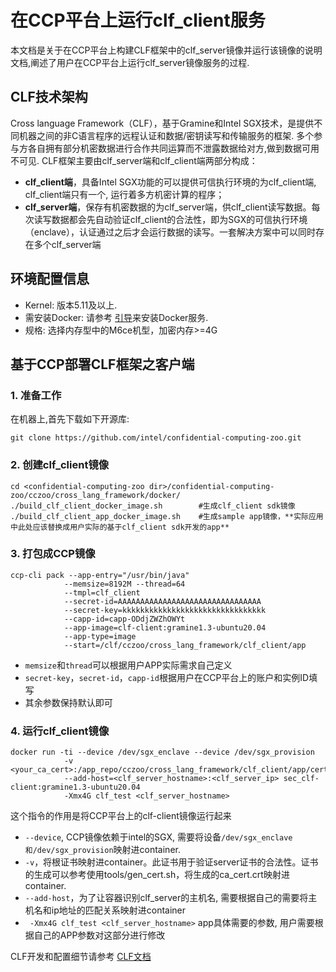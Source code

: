 # 在CCP平台上运行clf_client服务
本文档是关于在CCP平台上构建CLF框架中的clf_server镜像并运行该镜像的说明文档,阐述了用户在CCP平台上运行clf_server镜像服务的过程.

## CLF技术架构
Cross language Framework（CLF），基于Gramine和Intel SGX技术，是提供不同机器之间的非C语言程序的远程认证和数据/密钥读写和传输服务的框架. 多个参与方各自拥有部分机密数据进行合作共同运算而不泄露数据给对方,做到数据可用不可见. CLF框架主要由clf_server端和clf_client端两部分构成：
- **clf_client端**，具备Intel SGX功能的可以提供可信执行环境的为clf_client端, clf_client端只有一个, 运行着多方机密计算的程序；
- **clf_server端**，保存有机密数据的为clf_server端，供clf_client读写数据。每次读写数据都会先自动验证clf_client的合法性，即为SGX的可信执行环境（enclave），认证通过之后才会运行数据的读写。一套解决方案中可以同时存在多个clf_server端

## 环境配置信息
- Kernel: 版本5.11及以上.
- 需安装Docker: 请参考 [引导](https://docs.docker.com/engine/install/ubuntu/#install-using-the-convenience-script)来安装Docker服务.
- 规格: 选择内存型中的M6ce机型，加密内存>=4G

## 基于CCP部署CLF框架之客户端
### 1. 准备工作
在机器上,首先下载如下开源库:
```
git clone https://github.com/intel/confidential-computing-zoo.git
```

### 2. 创建clf_client镜像
 ```
 cd <confidential-computing-zoo dir>/confidential-computing-zoo/cczoo/cross_lang_framework/docker/
 ./build_clf_client_docker_image.sh        #生成clf_client sdk镜像
 ./build_clf_client_app_docker_image.sh    #生成sample app镜像，**实际应用中此处应该替换成用户实际的基于clf_client sdk开发的app**
 ```

### 3. 打包成CCP镜像
 ```
 ccp-cli pack --app-entry="/usr/bin/java"
             --memsize=8192M --thread=64
             --tmpl=clf_client
             --secret-id=AAAAAAAAAAAAAAAAAAAAAAAAAAAAAAAA
             --secret-key=kkkkkkkkkkkkkkkkkkkkkkkkkkkkkkkk
             --capp-id=capp-ODdjZWZhOWYt
             --app-image=clf-client:gramine1.3-ubuntu20.04
             --app-type=image
             --start=/clf/cczoo/cross_lang_framework/clf_client/app
 ```
 - `memsize`和`thread`可以根据用户APP实际需求自己定义
 - `secret-key`，`secret-id`，`capp-id`根据用户在CCP平台上的账户和实例ID填写
 - 其余参数保持默认即可
 
 ### 4. 运行clf_client镜像 
 ```
 docker run -ti --device /dev/sgx_enclave --device /dev/sgx_provision
             -v <your_ca_cert>:/app_repo/cczoo/cross_lang_framework/clf_client/app/certs/ca_cert.crt
             --add-host=<clf_server_hostname>:<clf_server_ip> sec_clf-client:gramine1.3-ubuntu20.04
             -Xmx4G clf_test <clf_server_hostname>
 ```
 这个指令的作用是将CCP平台上的clf-client镜像运行起来
 - `--device`, CCP镜像依赖于intel的SGX, 需要将设备`/dev/sgx_enclave和/dev/sgx_provision`映射进container.
 - `-v`，将根证书映射进container。此证书用于验证server证书的合法性。证书的生成可以参考使用tools/gen_cert.sh，将生成的ca_cert.crt映射进container.
 - `--add-host`，为了让容器识别clf_server的主机名, 需要根据自己的需要将主机名和ip地址的匹配关系映射进container
 - ` -Xmx4G clf_test <clf_server_hostname>` app具体需要的参数, 用户需要根据自己的APP参数对这部分进行修改
 
 CLF开发和配置细节请参考 [CLF文档](https://github.com/intel/confidential-computing-zoo/blob/main/cczoo/cross_lang_framework/README.md)
